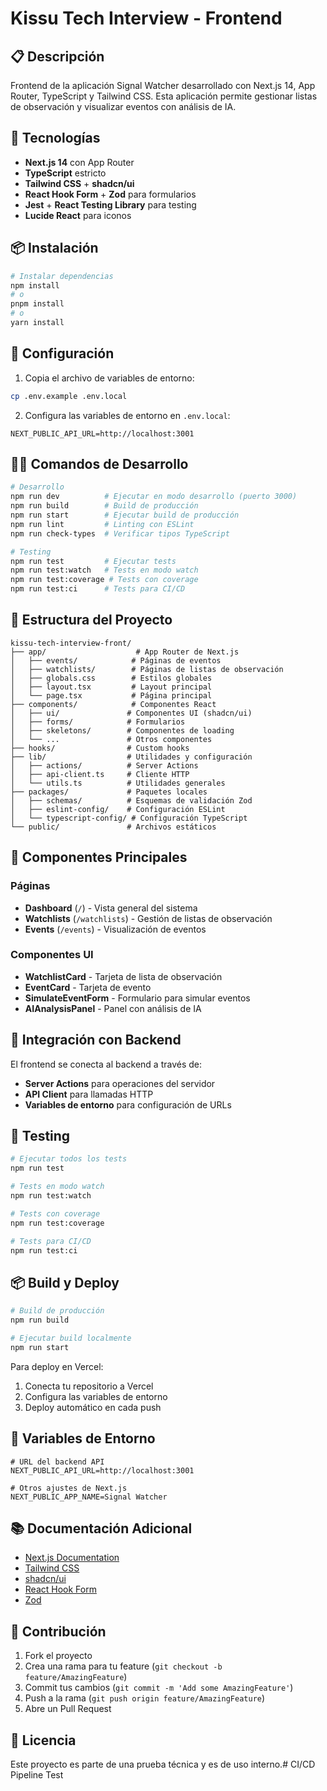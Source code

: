# Kissu Tech Interview - Frontend

## 📋 Descripción

Frontend de la aplicación Signal Watcher desarrollado con Next.js 14, App Router, TypeScript y Tailwind CSS. Esta aplicación permite gestionar listas de observación y visualizar eventos con análisis de IA.

## 🚀 Tecnologías

- **Next.js 14** con App Router
- **TypeScript** estricto
- **Tailwind CSS** + **shadcn/ui**
- **React Hook Form** + **Zod** para formularios
- **Jest** + **React Testing Library** para testing
- **Lucide React** para iconos

## 📦 Instalación

```bash
# Instalar dependencias
npm install
# o
pnpm install
# o
yarn install
```

## 🔧 Configuración

1. Copia el archivo de variables de entorno:
```bash
cp .env.example .env.local
```

2. Configura las variables de entorno en `.env.local`:
```env
NEXT_PUBLIC_API_URL=http://localhost:3001
```

## 🏃‍♂️ Comandos de Desarrollo

```bash
# Desarrollo
npm run dev          # Ejecutar en modo desarrollo (puerto 3000)
npm run build        # Build de producción
npm run start        # Ejecutar build de producción
npm run lint         # Linting con ESLint
npm run check-types  # Verificar tipos TypeScript

# Testing
npm run test         # Ejecutar tests
npm run test:watch   # Tests en modo watch
npm run test:coverage # Tests con coverage
npm run test:ci      # Tests para CI/CD
```

## 📁 Estructura del Proyecto

```
kissu-tech-interview-front/
├── app/                    # App Router de Next.js
│   ├── events/            # Páginas de eventos
│   ├── watchlists/        # Páginas de listas de observación
│   ├── globals.css        # Estilos globales
│   ├── layout.tsx         # Layout principal
│   └── page.tsx           # Página principal
├── components/            # Componentes React
│   ├── ui/               # Componentes UI (shadcn/ui)
│   ├── forms/            # Formularios
│   ├── skeletons/        # Componentes de loading
│   └── ...               # Otros componentes
├── hooks/                # Custom hooks
├── lib/                  # Utilidades y configuración
│   ├── actions/          # Server Actions
│   ├── api-client.ts     # Cliente HTTP
│   └── utils.ts          # Utilidades generales
├── packages/             # Paquetes locales
│   ├── schemas/          # Esquemas de validación Zod
│   ├── eslint-config/    # Configuración ESLint
│   └── typescript-config/ # Configuración TypeScript
└── public/               # Archivos estáticos
```

## 🎨 Componentes Principales

### Páginas
- **Dashboard** (`/`) - Vista general del sistema
- **Watchlists** (`/watchlists`) - Gestión de listas de observación
- **Events** (`/events`) - Visualización de eventos

### Componentes UI
- **WatchlistCard** - Tarjeta de lista de observación
- **EventCard** - Tarjeta de evento
- **SimulateEventForm** - Formulario para simular eventos
- **AIAnalysisPanel** - Panel con análisis de IA

## 🔗 Integración con Backend

El frontend se conecta al backend a través de:
- **Server Actions** para operaciones del servidor
- **API Client** para llamadas HTTP
- **Variables de entorno** para configuración de URLs

## 🧪 Testing

```bash
# Ejecutar todos los tests
npm run test

# Tests en modo watch
npm run test:watch

# Tests con coverage
npm run test:coverage

# Tests para CI/CD
npm run test:ci
```

## 📦 Build y Deploy

```bash
# Build de producción
npm run build

# Ejecutar build localmente
npm run start
```

Para deploy en Vercel:
1. Conecta tu repositorio a Vercel
2. Configura las variables de entorno
3. Deploy automático en cada push

## 🔧 Variables de Entorno

```env
# URL del backend API
NEXT_PUBLIC_API_URL=http://localhost:3001

# Otros ajustes de Next.js
NEXT_PUBLIC_APP_NAME=Signal Watcher
```

## 📚 Documentación Adicional

- [Next.js Documentation](https://nextjs.org/docs)
- [Tailwind CSS](https://tailwindcss.com/docs)
- [shadcn/ui](https://ui.shadcn.com/)
- [React Hook Form](https://react-hook-form.com/)
- [Zod](https://zod.dev/)

## 🤝 Contribución

1. Fork el proyecto
2. Crea una rama para tu feature (`git checkout -b feature/AmazingFeature`)
3. Commit tus cambios (`git commit -m 'Add some AmazingFeature'`)
4. Push a la rama (`git push origin feature/AmazingFeature`)
5. Abre un Pull Request

## 📄 Licencia

Este proyecto es parte de una prueba técnica y es de uso interno.# CI/CD Pipeline Test

